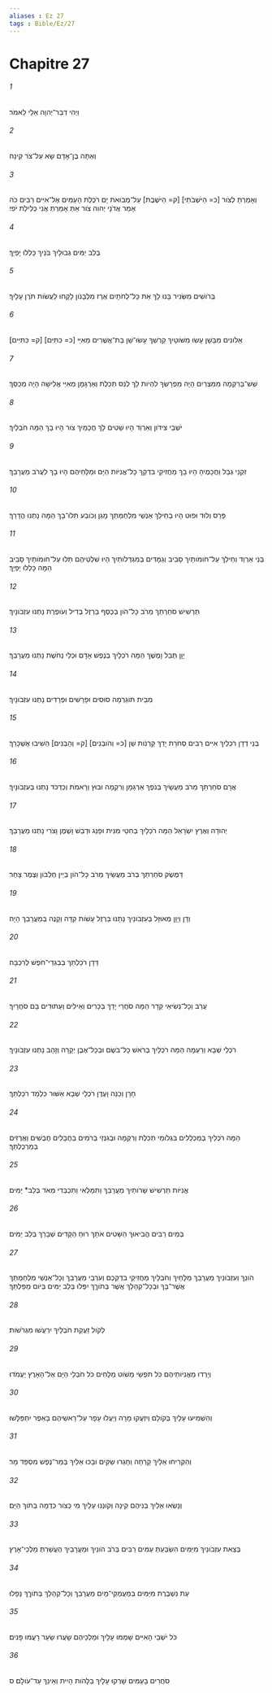 ```yaml
---
aliases : Ez 27
tags : Bible/Ez/27
---
```


# Chapitre 27

###### 1
וַיְהִי דְבַר־יְהוָה אֵלַי לֵאמֹר׃
###### 2
וְאַתָּה בֶן־אָדָם שָׂא עַל־צֹר קִינָה׃
###### 3
וְאָמַרְתָּ לְצֹור [כ= הַיֹּשְׁבֹתֵי] [ק= הַיֹּשֶׁבֶת] עַל־מְבֹואֹת יָם רֹכֶלֶת הָעַמִּים אֶל־אִיִּים רַבִּים כֹּה אָמַר אֲדֹנָי יְהוִה צֹור אַתְּ אָמַרְתְּ אֲנִי כְּלִילַת יֹפִי׃
###### 4
בְּלֵב יַמִּים גְּבוּלָיִךְ בֹּנַיִךְ כָּלְלוּ יָפְיֵךְ׃
###### 5
בְּרֹושִׁים מִשְּׂנִיר בָּנוּ לָךְ אֵת כָּל־לֻחֹתָיִם אֶרֶז מִלְּבָנֹון לָקָחוּ לַעֲשֹׂות תֹּרֶן עָלָיִךְ׃
###### 6
אַלֹּונִים מִבָּשָׁן עָשׂוּ מִשֹּׁוטָיִךְ קַרְשֵׁךְ עָשׂוּ־שֵׁן בַּת־אֲשֻׁרִים מֵאִיֵּי [כ= כִּתִּיִּם] [ק= כִּתִּיִּים]׃
###### 7
שֵׁשׁ־בְּרִקְמָה מִמִּצְרַיִם הָיָה מִפְרָשֵׂךְ לִהְיֹות לָךְ לְנֵס תְּכֵלֶת וְאַרְגָּמָן מֵאִיֵּי אֱלִישָׁה הָיָה מְכַסֵּךְ׃
###### 8
יֹשְׁבֵי צִידֹון וְאַרְוַד הָיוּ שָׁטִים לָךְ חֲכָמַיִךְ צֹור הָיוּ בָךְ הֵמָּה חֹבְלָיִךְ׃
###### 9
זִקְנֵי גְבַל וַחֲכָמֶיהָ הָיוּ בָךְ מַחֲזִיקֵי בִּדְקֵךְ כָּל־אֳנִיֹּות הַיָּם וּמַלָּחֵיהֶם הָיוּ בָךְ לַעֲרֹב מַעֲרָבֵךְ׃
###### 10
פָּרַס וְלוּד וּפוּט הָיוּ בְחֵילֵךְ אַנְשֵׁי מִלְחַמְתֵּךְ מָגֵן וְכֹובַע תִּלּוּ־בָךְ הֵמָּה נָתְנוּ הֲדָרֵךְ׃
###### 11
בְּנֵי אַרְוַד וְחֵילֵךְ עַל־חֹומֹותַיִךְ סָבִיב וְגַמָּדִים בְּמִגְדְּלֹותַיִךְ הָיוּ שִׁלְטֵיהֶם תִּלּוּ עַל־חֹומֹותַיִךְ סָבִיב הֵמָּה כָּלְלוּ יָפְיֵךְ׃
###### 12
תַּרְשִׁישׁ סֹחַרְתֵּךְ מֵרֹב כָּל־הֹון בְּכֶסֶף בַּרְזֶל בְּדִיל וְעֹופֶרֶת נָתְנוּ עִזְבֹונָיִךְ׃
###### 13
יָוָן תֻּבַל וָמֶשֶׁךְ הֵמָּה רֹכְלָיִךְ בְּנֶפֶשׁ אָדָם וּכְלֵי נְחֹשֶׁת נָתְנוּ מַעֲרָבֵךְ׃
###### 14
מִבֵּית תֹּוגַרְמָה סוּסִים וּפָרָשִׁים וּפְרָדִים נָתְנוּ עִזְבֹונָיִךְ׃
###### 15
בְּנֵי דְדָן רֹכְלַיִךְ אִיִּים רַבִּים סְחֹרַת יָדֵךְ קַרְנֹות שֵׁן [כ= וְהֹובְנִים] [ק= וְהָבְנִים] הֵשִׁיבוּ אֶשְׁכָּרֵךְ׃
###### 16
אֲרָם סֹחַרְתֵּךְ מֵרֹב מַעֲשָׂיִךְ בְּנֹפֶךְ אַרְגָּמָן וְרִקְמָה וּבוּץ וְרָאמֹת וְכַדְכֹּד נָתְנוּ בְּעִזְבֹונָיִךְ׃
###### 17
יְהוּדָה וְאֶרֶץ יִשְׂרָאֵל הֵמָּה רֹכְלָיִךְ בְּחִטֵּי מִנִּית וּפַנַּג וּדְבַשׁ וָשֶׁמֶן וָצֹרִי נָתְנוּ מַעֲרָבֵךְ׃
###### 18
דַּמֶּשֶׂק סֹחַרְתֵּךְ בְּרֹב מַעֲשַׂיִךְ מֵרֹב כָּל־הֹון בְּיֵין חֶלְבֹּון וְצֶמֶר צָחַר׃
###### 19
וְדָן וְיָוָן מְאוּזָּל בְּעִזְבֹונַיִךְ נָתָנּוּ בַּרְזֶל עָשֹׁות קִדָּה וְקָנֶה בְּמַעֲרָבֵךְ הָיָה׃
###### 20
דְּדָן רֹכַלְתֵּךְ בְבִגְדֵי־חֹפֶשׁ לְרִכְבָּה׃
###### 21
עֲרַב וְכָל־נְשִׂיאֵי קֵדָר הֵמָּה סֹחֲרֵי יָדֵךְ בְּכָרִים וְאֵילִים וְעַתּוּדִים בָּם סֹחֲרָיִךְ׃
###### 22
רֹכְלֵי שְׁבָא וְרַעְמָה הֵמָּה רֹכְלָיִךְ בְּרֹאשׁ כָּל־בֹּשֶׂם וּבְכָל־אֶבֶן יְקָרָה וְזָהָב נָתְנוּ עִזְבֹונָיִךְ׃
###### 23
חָרָן וְכַנֵּה וָעֶדֶן רֹכְלֵי שְׁבָא אַשּׁוּר כִּלְמַד רֹכַלְתֵּךְ׃
###### 24
הֵמָּה רֹכְלַיִךְ בְמַכְלֻלִים בִּגְלֹומֵי תְּכֵלֶת וְרִקְמָה וּבְגִנְזֵי בְּרֹמִים בַּחֲבָלִים חֲבֻשִׁים וַאֲרֻזִים בְּמַרְכֻלְתֵּךְ׃
###### 25
אֳנִיֹּות תַּרְשִׁישׁ שָׁרֹותַיִךְ מַעֲרָבֵךְ וַתִּמָּלְאִי וַתִּכְבְּדִי מְאֹד בְּלֵב* יַמִּים׃
###### 26
בְּמַיִם רַבִּים הֱבִיאוּךְ הַשָּׁטִים אֹתָךְ רוּחַ הַקָּדִים שְׁבָרֵךְ בְּלֵב יַמִּים׃
###### 27
הֹונֵךְ וְעִזְבֹונַיִךְ מַעֲרָבֵךְ מַלָּחַיִךְ וְחֹבְלָיִךְ מַחֲזִיקֵי בִדְקֵכְם וְעֹרְבֵי מַעֲרָבֵךְ וְכָל־אַנְשֵׁי מִלְחַמְתֵּךְ אֲשֶׁר־בָּךְ וּבְכָל־קְהָלֵךְ אֲשֶׁר בְּתֹוךֵךְ יִפְּלוּ בְּלֵב יַמִּים בְּיֹום מַפַּלְתֵּךְ׃
###### 28
לְקֹול זַעֲקַת חֹבְלָיִךְ יִרְעֲשׁוּ מִגְרֹשֹׁות׃
###### 29
וְיָרְדוּ מֵאֳנִיֹּותֵיהֶם כֹּל תֹּפְשֵׂי מָשֹׁוט מַלָּחִים כֹּל חֹבְלֵי הַיָּם אֶל־הָאָרֶץ יַעֲמֹדוּ׃
###### 30
וְהִשְׁמִיעוּ עָלַיִךְ בְּקֹולָם וְיִזְעֲקוּ מָרָה וְיַעֲלוּ עָפָר עַל־רָאשֵׁיהֶם בָּאֵפֶר יִתְפַּלָּשׁוּ׃
###### 31
וְהִקְרִיחוּ אֵלַיִךְ קָרְחָה וְחָגְרוּ שַׂקִּים וּבָכוּ אֵלַיִךְ בְּמַר־נֶפֶשׁ מִסְפֵּד מָר׃
###### 32
וְנָשְׂאוּ אֵלַיִךְ בְּנִיהֶם קִינָה וְקֹונְנוּ עָלָיִךְ מִי כְצֹור כְּדֻמָה בְּתֹוךְ הַיָּם׃
###### 33
בְּצֵאת עִזְבֹונַיִךְ מִיַּמִּים הִשְׂבַּעַתְּ עַמִּים רַבִּים בְּרֹב הֹונַיִךְ וּמַעֲרָבַיִךְ הֶעֱשַׁרְתְּ מַלְכֵי־אָרֶץ׃
###### 34
עֵת נִשְׁבֶּרֶת מִיַּמִּים בְּמַעֲמַקֵּי־מָיִם מַעֲרָבֵךְ וְכָל־קְהָלֵךְ בְּתֹוךֵךְ נָפָלוּ׃
###### 35
כֹּל יֹשְׁבֵי הָאִיִּים שָׁמְמוּ עָלָיִךְ וּמַלְכֵיהֶם שָׂעֲרוּ שַׂעַר רָעֲמוּ פָּנִים׃
###### 36
סֹחֲרִים בָּעַמִּים שָׁרְקוּ עָלָיִךְ בַּלָּהֹות הָיִית וְאֵינֵךְ עַד־עֹולָם׃ ס
